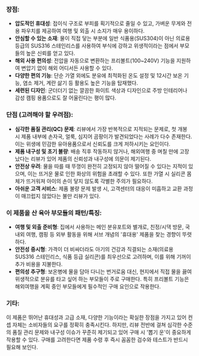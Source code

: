 ### **장점:**

- **압도적인 휴대성**: 접이식 구조로 부피를 획기적으로 줄일 수 있고, 가벼운 무게와 전용 파우치를 제공하여 여행 및 외출 시 소지가 매우 용이하다.
- **안심할 수 있는 소재**: 물이 직접 닿는 부분에 일반 식품용(SUS304)이 아닌 의료용 등급의 SUS316 스테인리스를 사용하여 부식에 강하고 위생적이라는 점에서 부모들의 높은 신뢰를 얻고 있다.
- **해외 사용 편의성**: 전압을 자동으로 변환하는 프리볼트(100~240V) 기능을 지원하여 변압기 없이 해외 어디서든 사용할 수 있다.
- **다양한 편의 기능**: 단순 가열 외에도 분유에 최적화된 온도 설정 및 12시간 보온 기능, 염소 제거, 계란 삶기 등 활용도 높은 기능을 탑재했다.
- **세련된 디자인**: 군더더기 없는 깔끔한 화이트 색상과 디자인으로 주방 인테리어나 감성 캠핑 용품으로도 잘 어울린다는 평이 많다.

### **단점 (고려해야 할 우려점):**

- **심각한 품질 관리(QC) 문제**: 리뷰에서 가장 반복적으로 지적되는 문제로, 첫 개봉 시 제품 내부에 손자국, 얼룩, 심지어 곰팡이가 발견되었다는 사례가 다수 존재한다. 이는 위생에 민감한 유아용품으로서 신뢰도를 크게 저하시키는 요인이다.
- **제품 내구성 및 초기 불량**: 배송 직후 작동하지 않거나, 해외여행 중 며칠 만에 고장 났다는 리뷰가 있어 제품의 신뢰성과 내구성에 의문이 제기된다.
- **안전상 우려**: 물을 따를 때 뚜껑이 완전히 고정되지 않아 떨어질 수 있다는 지적이 있으며, 이는 뜨거운 물로 인한 화상의 위험을 초래할 수 있다. 또한 가열 시 실리콘 몸체가 뜨거워져 아이의 손이 닿지 않도록 각별한 주의가 필요하다.
- **아쉬운 고객 서비스**: 제품 불량 문제 발생 시, 고객센터의 대응이 미흡하고 교환 과정이 매끄럽지 않았다는 불만 리뷰가 있다.

### **이 제품을 산 육아 부모들의 패턴/특징:**

- **여행 및 외출 준비형**: 집에서 사용하는 메인 분유포트와 별개로, 친정/시댁 방문, 국내외 여행, 캠핑 등 외부 활동을 위해 서브 개념의 '휴대용' 제품을 찾는 경향이 뚜렷하다.
- **안전성 중시형**: 가격이 더 비싸더라도 아기의 건강과 직결되는 소재(의료용 SUS316 스테인리스, 식품 등급 실리콘)를 최우선으로 고려하며, 이를 위해 기꺼이 추가 비용을 지불한다.
- **편의성 추구형**: 보온병에 물을 담아 다니는 번거로움 대신, 현지에서 직접 물을 끓여 위생적으로 분유를 타고 싶어 하는 부모들이 주로 구매한다. 특히 프리볼트 기능은 해외여행을 계획 중인 부모들에게 필수적인 구매 요인으로 작용한다.

### **기타:**

이 제품은 뛰어난 휴대성과 고급 소재, 다양한 기능이라는 확실한 장점을 가지고 있어 컨셉 자체는 소비자들의 요구를 정확히 충족시킨다. 하지만, 리뷰 전반에 걸쳐 심각한 수준의 품질 관리 문제와 내구성 이슈가 꾸준히 제기되고 있어 구매 시 '뽑기 운'이 중요하게 작용할 수 있다. 구매를 고려한다면 제품 수령 후 즉시 꼼꼼한 검수와 테스트가 반드시 필요해 보인다.
